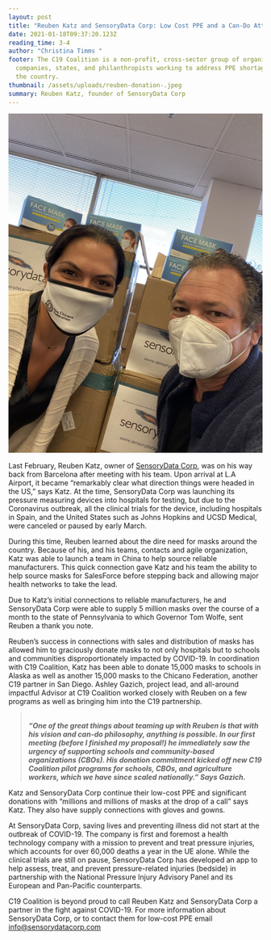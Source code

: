 ```yaml
---
layout: post
title: "Reuben Katz and SensoryData Corp: Low Cost PPE and a Can-Do Attitude."
date: 2021-01-18T09:37:20.123Z
reading_time: 3-4
author: "Christina Timms "
footer: The C19 Coalition is a non-profit, cross-sector group of organizations,
  companies, states, and philanthropists working to address PPE shortages across
  the country.
thumbnail: /assets/uploads/reuben-donation-.jpeg
summary: Reuben Katz, founder of SensoryData Corp
---
```



![](/assets/uploads/reuben-image-2.jpeg "Reuben donating PPE to Chicano Federation. ")

Last February, Reuben Katz, owner of [SensoryData Corp](https://sensorydatacorp.com/), was on his way back from Barcelona after meeting with his team. Upon arrival at L.A Airport, it became “remarkably clear what direction things were headed in the US,” says Katz. At the time, SensoryData Corp was launching its pressure measuring devices into hospitals for testing, but due to the Coronavirus outbreak, all the clinical trials for the device, including hospitals in Spain, and the United States such as Johns Hopkins and UCSD Medical, were canceled or paused by early March. 

During this time, Reuben learned about the dire need for masks around the country. Because of his, and his teams, contacts and agile organization, Katz was able to launch a team in China to help source reliable manufacturers. This quick connection gave Katz and his team the ability to help source masks for SalesForce before stepping back and allowing major health networks to take the lead. 

Due to Katz’s initial connections to reliable manufacturers, he and SensoryData Corp were able to supply 5 million masks over the course of a month to the state of Pennsylvania to which Governor Tom Wolfe, sent Reuben a thank you note. 

Reuben’s success in connections with sales and distribution of masks has allowed him to graciously donate masks to not only hospitals but to schools and communities disproportionately impacted by COVID-19. In coordination with C19 Coalition, Katz has been able to donate 15,000 masks to schools in Alaska as well as another 15,000 masks to the Chicano Federation, another C19 partner in San Diego. Ashley Gazich, project lead, and all-around impactful Advisor at C19 Coalition worked closely with Reuben on a few programs as well as bringing him into the C19 partnership.

> **\
> *“One of the great things about teaming up with Reuben is that with his vision and can-do philosophy, anything is possible. In our first meeting (before I finished my proposal!) he immediately saw the urgency of supporting schools and community-based organizations (CBOs). His donation commitment kicked off new C19 Coalition pilot programs for schools, CBOs, and agriculture workers, which we have since scaled nationally.” Says Gazich.*** 

Katz and SensoryData Corp continue their low-cost PPE and significant donations with “millions and millions of masks at the drop of a call” says Katz. They also have supply connections with gloves and gowns. 

At SensoryData Corp, saving lives and preventing illness did not start at the outbreak of COVID-19. The company is first and foremost a health technology company with a mission to prevent and treat pressure injuries, which accounts for over 60,000 deaths a year in the UE alone. While the clinical trials are still on pause, SensoryData Corp has developed an app to help assess, treat, and prevent pressure-related injuries (bedside) in partnership with the National Pressure Injury Advisory Panel and its European and Pan-Pacific counterparts. 

C19 Coalition is beyond proud to call Reuben Katz and SensoryData Corp a partner in the fight against COVID-19. For more information about SensoryData Corp, or to contact them for low-cost PPE email info@sensorydatacorp.com